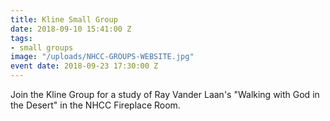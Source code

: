 ```yaml
---
title: Kline Small Group
date: 2018-09-10 15:41:00 Z
tags:
- small groups
image: "/uploads/NHCC-GROUPS-WEBSITE.jpg"
event date: 2018-09-23 17:30:00 Z
---
```


Join the Kline Group for a study of Ray Vander Laan's "Walking with God in the Desert" in the NHCC Fireplace Room.